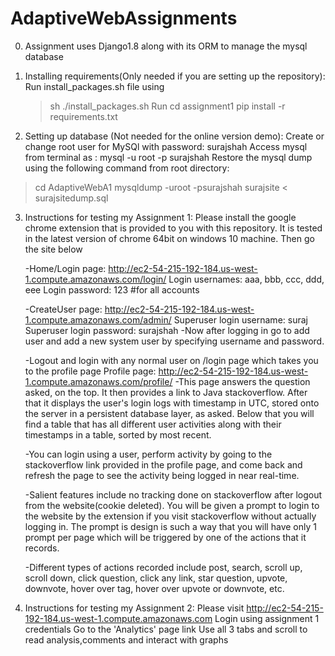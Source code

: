 # AdaptiveWebAssignments

0. Assignment uses Django1.8 along with its ORM to manage the mysql database

1. Installing requirements(Only needed if you are setting up the repository):
 Run install_packages.sh file using 
     >sh ./install_packages.sh
 Run 
     > cd assignment1
     > pip install -r requirements.txt

2. Setting up database (Not needed for the online version demo):
 Create or change root user for MySQl with password: surajshah
 Access mysql from terminal as : mysql -u root -p surajshah
 Restore the mysql dump using the following command from root directory:
 > cd AdaptiveWebA1 
 > mysqldump -uroot -psurajshah surajsite < surajsitedump.sql


3. Instructions for testing my Assignment 1:
   Please install the google chrome extension that is provided to you with this repository. It is tested in the latest version of chrome 64bit on windows 10 machine. Then go the site below

   -Home/Login page: http://ec2-54-215-192-184.us-west-1.compute.amazonaws.com/login/
   Login usernames: aaa, bbb, ccc, ddd, eee 
   Login password: 123    #for all accounts
  
   -CreateUser page: http://ec2-54-215-192-184.us-west-1.compute.amazonaws.com/admin/
   Superuser login username: suraj
   Superuser login password: surajshah
   -Now after logging in go to add user and add a new system user by specifying username and password.

   -Logout and login with any normal user on /login page which takes you to the profile page
   Profile page: http://ec2-54-215-192-184.us-west-1.compute.amazonaws.com/profile/
   -This page answers the question asked, on the top. It then provides a link to Java stackoverflow. After that it displays the user's login logs with timestamp in UTC, stored onto the server in a persistent database layer, as asked. Below that you will find a table that has all different user activities along with their timestamps in a table, sorted by most recent. 

   -You can login using a user, perform activity by going to the stackoverflow link provided in the profile page, and come back and refresh the page to see the activity being logged in near real-time.

   -Salient features include no tracking done on stackoverflow after logout from the website(cookie deleted). You will be given a prompt to login to the website by the extension if you visit stackoverflow without actually logging in. The prompt is design is such a way that you will have only 1 prompt per page which will be triggered by one of the actions that it records. 

   -Different types of actions recorded include post, search, scroll up, scroll down, click question, click any link, star question, upvote, downvote, hover over tag, hover over upvote or downvote, etc.


4. Instructions for testing my Assignment 2:
   Please visit http://ec2-54-215-192-184.us-west-1.compute.amazonaws.com
   Login using assignment 1 credentials
   Go to the 'Analytics' page link
   Use all 3 tabs and scroll to read analysis,comments and interact with graphs
